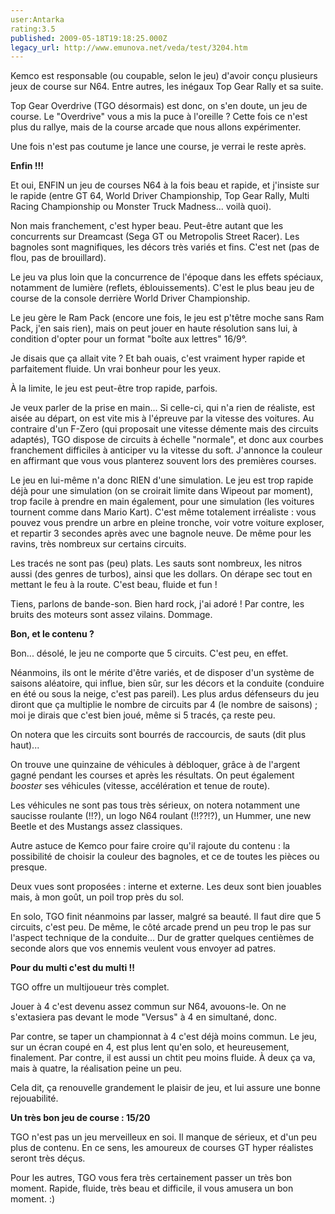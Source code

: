 ```yaml
---
user:Antarka
rating:3.5
published: 2009-05-18T19:18:25.000Z
legacy_url: http://www.emunova.net/veda/test/3204.htm
---
```

Kemco est responsable (ou coupable, selon le jeu) d'avoir conçu plusieurs jeux de course sur N64\. Entre autres, les inégaux Top Gear Rally et sa suite.  

  

Top Gear Overdrive (TGO désormais) est donc, on s'en doute, un jeu de course. Le "Overdrive" vous a mis la puce à l'oreille ? Cette fois ce n'est plus du rallye, mais de la course arcade que nous allons expérimenter.  

  

Une fois n'est pas coutume je lance une course, je verrai le reste après.  

  

**Enfin !!!**  

  

Et oui, ENFIN un jeu de courses N64 à la fois beau et rapide, et j'insiste sur le rapide (entre GT 64, World Driver Championship, Top Gear Rally, Multi Racing Championship ou Monster Truck Madness... voilà quoi).  

  

Non mais franchement, c'est hyper beau. Peut-être autant que les concurrents sur Dreamcast (Sega GT ou Metropolis Street Racer). Les bagnoles sont magnifiques, les décors très variés et fins. C'est net (pas de flou, pas de brouillard).  

  

Le jeu va plus loin que la concurrence de l'époque dans les effets spéciaux, notamment de lumière (reflets, éblouissements). C'est le plus beau jeu de course de la console derrière World Driver Championship.  

  

Le jeu gère le Ram Pack (encore une fois, le jeu est p'têtre moche sans Ram Pack, j'en sais rien), mais on peut jouer en haute résolution sans lui, à condition d'opter pour un format "boîte aux lettres" 16/9°.  

  

Je disais que ça allait vite ? Et bah ouais, c'est vraiment hyper rapide et parfaitement fluide. Un vrai bonheur pour les yeux.  

  

À la limite, le jeu est peut-être trop rapide, parfois.  

  

Je veux parler de la prise en main... Si celle-ci, qui n'a rien de réaliste, est aisée au départ, on est vite mis à l'épreuve par la vitesse des voitures. Au contraire d'un F-Zero (qui proposait une vitesse démente mais des circuits adaptés), TGO dispose de circuits à échelle "normale", et donc aux courbes franchement difficiles à anticiper vu la vitesse du soft. J'annonce la couleur en affirmant que vous vous planterez souvent lors des premières courses.  

  

Le jeu en lui-même n'a donc RIEN d'une simulation. Le jeu est trop rapide déjà pour une simulation (on se croirait limite dans Wipeout par moment), trop facile à prendre en main également, pour une simulation (les voitures tournent comme dans Mario Kart). C'est même totalement irréaliste : vous pouvez vous prendre un arbre en pleine tronche, voir votre voiture exploser, et repartir 3 secondes après avec une bagnole neuve. De même pour les ravins, très nombreux sur certains circuits.  

  

Les tracés ne sont pas (peu) plats. Les sauts sont nombreux, les nitros aussi (des genres de turbos), ainsi que les dollars. On dérape sec tout en mettant le feu à la route. C'est beau, fluide et fun !  

  

Tiens, parlons de bande-son. Bien hard rock, j'ai adoré ! Par contre, les bruits des moteurs sont assez vilains. Dommage.  

  

**Bon, et le contenu ?**  

  

Bon... désolé, le jeu ne comporte que 5 circuits. C'est peu, en effet.  

  

Néanmoins, ils ont le mérite d'être variés, et de disposer d'un système de saisons aléatoire, qui influe, bien sûr, sur les décors et la conduite (conduire en été ou sous la neige, c'est pas pareil). Les plus ardus défenseurs du jeu diront que ça multiplie le nombre de circuits par 4 (le nombre de saisons) ; moi je dirais que c'est bien joué, même si 5 tracés, ça reste peu.  

  

On notera que les circuits sont bourrés de raccourcis, de sauts (dit plus haut)...  

  

On trouve une quinzaine de véhicules à débloquer, grâce à de l'argent gagné pendant les courses et après les résultats. On peut également _booster_ ses véhicules (vitesse, accélération et tenue de route).  

  

Les véhicules ne sont pas tous très sérieux, on notera notamment une saucisse roulante (!!?), un logo N64 roulant (!!??!?), un Hummer, une new Beetle et des Mustangs assez classiques.  

  

Autre astuce de Kemco pour faire croire qu'il rajoute du contenu : la possibilité de choisir la couleur des bagnoles, et ce de toutes les pièces ou presque.  

  

Deux vues sont proposées : interne et externe. Les deux sont bien jouables mais, à mon goût, un poil trop près du sol.  

  

En solo, TGO finit néanmoins par lasser, malgré sa beauté. Il faut dire que 5 circuits, c'est peu. De même, le côté arcade prend un peu trop le pas sur l'aspect technique de la conduite... Dur de gratter quelques centièmes de seconde alors que vos ennemis veulent vous envoyer ad patres.  

  

**Pour du multi c'est du multi !!**  

  

TGO offre un multijoueur très complet.  

  

Jouer à 4 c'est devenu assez commun sur N64, avouons-le. On ne s'extasiera pas devant le mode "Versus" à 4 en simultané, donc.  

  

Par contre, se taper un championnat à 4 c'est déjà moins commun. Le jeu, sur un écran coupé en 4, est plus lent qu'en solo, et heureusement, finalement. Par contre, il est aussi un chtit peu moins fluide. À deux ça va, mais à quatre, la réalisation peine un peu.  

  

Cela dit, ça renouvelle grandement le plaisir de jeu, et lui assure une bonne rejouabilité.  

  

**Un très bon jeu de course : 15/20**  

  

TGO n'est pas un jeu merveilleux en soi. Il manque de sérieux, et d'un peu plus de contenu. En ce sens, les amoureux de courses GT hyper réalistes seront très déçus.  

  

Pour les autres, TGO vous fera très certainement passer un très bon moment. Rapide, fluide, très beau et difficile, il vous amusera un bon moment. :)